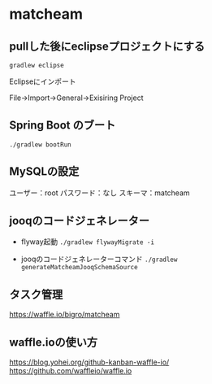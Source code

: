 # matcheam

## pullした後にeclipseプロジェクトにする

`gradlew eclipse`

Eclipseにインポート

File->Import->General->Exisiring Project

## Spring Boot のブート

`./gradlew bootRun`

## MySQLの設定

ユーザー：root
パスワード：なし
スキーマ：matcheam

## jooqのコードジェネレーター

- flyway起動
`./gradlew flywayMigrate -i`

- jooqのコードジェネレーターコマンド
`./gradlew generateMatcheamJooqSchemaSource`

## タスク管理

https://waffle.io/bigro/matcheam

## waffle.ioの使い方

https://blog.yohei.org/github-kanban-waffle-io/
https://github.com/waffleio/waffle.io
